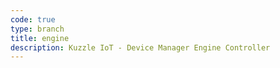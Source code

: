 ```yaml
---
code: true
type: branch
title: engine
description: Kuzzle IoT - Device Manager Engine Controller
---
```

